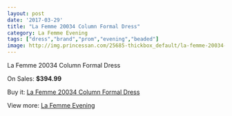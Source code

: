 ```yaml
---
layout: post
date: '2017-03-29'
title: "La Femme 20034 Column Formal Dress"
category: La Femme Evening
tags: ["dress","brand","prom","evening","beaded"]
image: http://img.princessan.com/25685-thickbox_default/la-femme-20034-column-formal-dress.jpg
---
```

La Femme 20034 Column Formal Dress

On Sales: **$394.99**
<a href="https://www.princessan.com/en/la-femme-evening/11749-la-femme-20034-column-formal-dress.html"><amp-img layout="responsive" width="600" height="600" src="//img.princessan.com/25685-thickbox_default/la-femme-20034-column-formal-dress.jpg" alt="La Femme 20034 Column Formal Dress 0" /></a>

Buy it: [La Femme 20034 Column Formal Dress](https://www.princessan.com/en/la-femme-evening/11749-la-femme-20034-column-formal-dress.html "La Femme 20034 Column Formal Dress")

View more: [La Femme Evening](https://www.princessan.com/en/29-la-femme-evening "La Femme Evening")